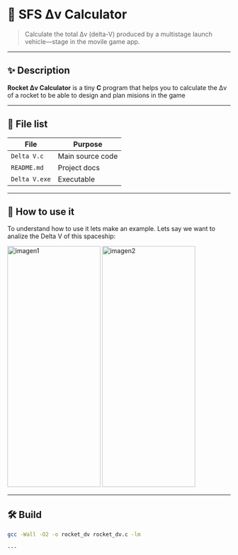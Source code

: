# 🚀 SFS Δv Calculator

> Calculate the total Δv (delta-V) produced by a multistage launch vehicle—stage in the movile game app.

---

## ✨ Description

**Rocket Δv Calculator** is a tiny **C** program that helps you to calculate the Δv of a rocket to be able to design and plan misions in the game

---

## 📁 File list

| File          | Purpose          |
|---------------|------------------|
| `Delta V.c`   | Main source code |
| `README.md`   | Project docs     |
| `Delta V.exe` | Executable       |

---
## 📝 How to use it
To understand how to use it lets make an example. Lets say we want to analize the Delta V of this spaceship:

<div align="left">
  <img src="https://github.com/user-attachments/assets/4af00248-304c-414d-a385-700a8e635249" width="210" height="544" alt="imagen1" />
  <img src="https://github.com/user-attachments/assets/otra-imagen.png" width="210" height="544" alt="imagen2" />
  <!-- Añade aquí más <img> si hiciera falta -->
</div>



---
## 🛠️ Build

```bash
gcc -Wall -O2 -o rocket_dv rocket_dv.c -lm

---
